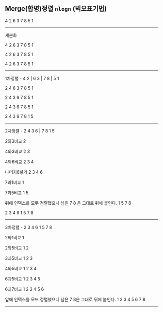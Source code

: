 ## Merge(합병)정렬 `nlogn` (빅오표기법)

4 2 6 3 7 8 5 1

---

세분화

4 2 6 3 	7 8 5 1

4 2 	6 3 	7 8	5 1

4	2		6	3		7	8		5	1

---

1차정렬 - 4	2	|	6	3	|	7	8	|	5	1

2 4	6 3	7 8	5 1

2 4	3 6	7 8	5 1

2 4	3 6	7 8	5 1

2 4	3 6	7 8	1 5

---

2차정렬 - 2 4	3 6	|	7 8	1 5

2와3비교 2

4와3비교 2 3

4와6비교 2 3 4

나머지6넣기 2 3 4 6



7과1비교 1

7과5비교 1 5

뒤에 인덱스를 모두 정렬했으니 남은 7 8 은 그대로 뒤에 붙인다. 1 5 7 8

2 3 4 6	1 5 7 8

---

3차정렬 -  2 3 4 6	1 5 7 8

2와1비교 1

2와5비교 1 2

3과5비교 1 2 3

4와5비교 1 2 3 4

6과5비교 1 2 3 4 5

6과7비교 1 2 3 4 5 6

앞에 인덱스를 모드 정렬했으니 남은 7 8은 그대로 뒤에 붙인다. 1 2 3 4 5 6 7 8

---

